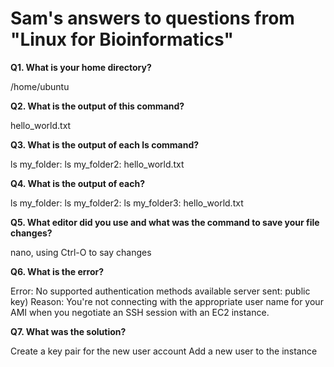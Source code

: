 # Sam's answers to questions from "Linux for Bioinformatics"

**Q1. What is your home directory?**

/home/ubuntu

**Q2. What is the output of this command?**

hello_world.txt

**Q3. What is the output of each ls command?**

ls my_folder: 
ls my_folder2: hello_world.txt

**Q4. What is the output of each?**

ls my_folder:
ls my_folder2: 
ls my_folder3: hello_world.txt

**Q5. What editor did you use and what was the command to save your file changes?**

nano, using Ctrl-O to say changes

**Q6. What is the error?**

Error: No supported authentication methods available server sent: public key)
Reason: You're not connecting with the appropriate user name for your AMI when you negotiate an SSH session with an EC2 instance.

**Q7. What was the solution?**

Create a key pair for the new user account
Add a new user to the instance